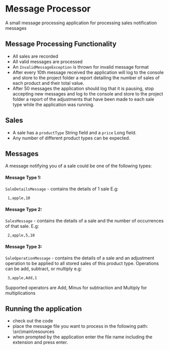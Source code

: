 # Message Processor
A small message processing application for processing sales notification messages
## Message Processing Functionality
- All sales are recorded
- All valid messages are processed
- An `InvalidMessageException` is thrown for invalid message format
- After every 10th message received the application will log to the console and store to the project folder a report detailing the number of sales of each product and their total value.
- After 50 messages the application should log that it is pausing, stop accepting new messages and log to the console and store to the project folder a report of the adjustments that have been made to each sale type while the application was running.

## Sales
- A sale has a `productType` String field and a `price` Long field.
- Any number of different product types can be expected.

## Messages
 A message notifying you of a sale could be one of the following types:

#### Message Type 1:
`SaleDetailsMessage` - contains the details of 1 sale E.g:

``` sh
 1,apple,10
```
#### Message Type 2:
`SalesMessage` - contains the details of a sale and the number of occurrences of that sale. E.g:

``` sh
 2,apple,5,10
```
#### Message Type 3:
`SaleOperationMessage` - contains the details of a sale and an adjustment operation to be applied to all stored sales of this product type. Operations can be add, subtract, or multiply e.g:

``` sh
 3,apple,Add,1
```

Supported operators are Add, Minus for subtraction and Multiply for multiplications


## Running the application
- check out the code
- place the message file you want to process in the following path: \src\main\resources
- when prompted by the application enter the file name including the extension and press enter.